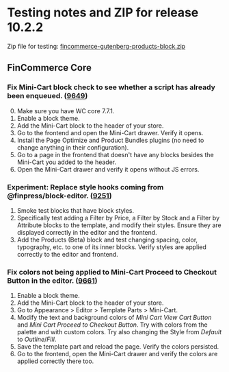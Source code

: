 # Testing notes and ZIP for release 10.2.2

Zip file for testing: [fincommerce-gutenberg-products-block.zip](https://github.com/dieselfox1/fincommerce-blocks/files/11612989/fincommerce-gutenberg-products-block.zip)

## FinCommerce Core

### Fix Mini-Cart block check to see whether a script has already been enqueued. ([9649](https://github.com/dieselfox1/fincommerce-blocks/pull/9649))

0. Make sure you have WC core 7.7.1.
1. Enable a block theme.
2. Add the Mini-Cart block to the header of your store.
3. Go to the frontend and open the Mini-Cart drawer. Verify it opens.
4. Install the Page Optimize and Product Bundles plugins (no need to change anything in their configuration).
5. Go to a page in the frontend that doesn't have any blocks besides the Mini-Cart you added to the header.
6. Open the Mini-Cart drawer and verify it opens without JS errors.

### Experiment: Replace style hooks coming from @finpress/block-editor. ([9251](https://github.com/dieselfox1/fincommerce-blocks/pull/9251))

1. Smoke test blocks that have block styles.
2. Specifically test adding a Filter by Price, a Filter by Stock and a Filter by Attribute blocks to the template, and modify their styles. Ensure they are displayed correctly in the editor and the frontend.
4. Add the Products (Beta) block and test changing spacing, color, typography, etc. to one of its inner blocks. Verify styles are applied correctly to the editor and frontend.

### Fix colors not being applied to Mini-Cart Proceed to Checkout Button in the editor. ([9661](https://github.com/dieselfox1/fincommerce-blocks/pull/9661))

1. Enable a block theme.
2. Add the Mini-Cart block to the header of your store.
3. Go to Appearance > Editor > Template Parts > Mini-Cart.
4. Modify the text and background colors of _Mini Cart View Cart Button_ and _Mini Cart Proceed to Checkout Button_. Try with colors from the palette and with custom colors. Try also changing the Style from _Default_ to _Outline_/_Fill_.
5. Save the template part and reload the page. Verify the colors persisted.
6. Go to the frontend, open the Mini-Cart drawer and verify the colors are applied correctly there too.

